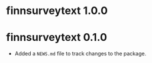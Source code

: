 # finnsurveytext 1.0.0

# finnsurveytext 0.1.0

* Added a `NEWS.md` file to track changes to the package.
